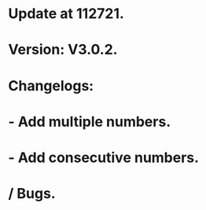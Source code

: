 # Update at 112721.
# Version: V3.0.2.
# Changelogs:
# - Add multiple numbers.
# - Add consecutive numbers.
# / Bugs.
